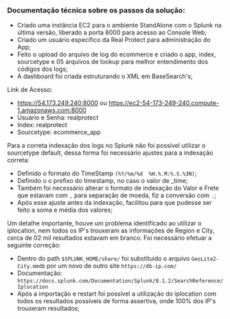 ### Documentação técnica sobre os passos da solução:

* Criado uma instância EC2 para o ambiente StandAlone com o Splunk na última versão, liberado a porta 8000 para acesso ao Console Web;
* Criado um usuário específico da Real Protect para administração do App;
* Feito o upload do arquivo de log do ecommerce e criado o app, index, sourcetype e 05 arquivos de lookup para melhor entendimento dos códigos dos logs;
* A dashboard foi criada estruturando o XML em BaseSearch's;

Link de Acesso:
* https://54.173.249.240:8000 ou https://ec2-54-173-249-240.compute-1.amazonaws.com:8000
* Usuário e Senha: realprotect
* Index: realprotect
* Sourcetype: ecommerce_app

Para a correta indexação dos logs no Splunk não foi possível utilizar o sourcetype default, dessa forma foi necessário ajustes para a indexação correta:

* Definido o formato do TimeStamp `(%Y/%m/%d  %H.%.M:%.S.%3N)`;
* Definido o o prefixo do timestamp, no caso o valor de _time;
* Também foi necessário alterar o formato de indexação do Valor e Frete que estavam com `,` para separação de moeda, fiz a conversão com `.`;
* Após esse ajuste antes da indexação, facilitou para que pudesse ser feito a soma e média dos valores;

Um detalhe importante, houve um problema identificado ao utilizar o iplocation, nem todos os IP's trouxeram as informações de Region e City, cerca de 02 mil resultados estavam em branco.
Foi necessário efetuar a seguinte correção:

* Dentro do path `$SPLUNK_HOME/share/` foi substítuido o arquivo `GeoLite2-City.mmdb` por um novo de outro site `https://db-ip.com/`
* Documentação: `https://docs.splunk.com/Documentation/Splunk/8.1.2/SearchReference/Iplocation`
* Após a importação e restart foi possível a utilização do iplocation com todos os resultados possíveis de forma assertiva, onde 100% dos IP's trouxeram resultados;




